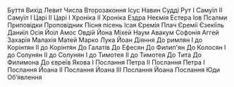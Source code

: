 Буття
Вихід
Левит
Числа
Второзаконня
Iсус Навин
Судді
Рут
I Самуїл
II Самуїл
I Царі
II Царі
I Хроніка
II Хроніка
Ездра
Неємія
Естера
Іов
Псалми
Приповідки
Проповідник
Пісня пісень
Ісая
Єремiя
Плач Єремiї
Єзекiїль
Даниїл
Осiя
Йоіл
Амос
Овдiй
Йона
Міхей
Наум
Авакум
Софонiя
Аггей
Захарiя
Малахія
Матей
Марко
Лука
Йоан
Діяння
До римлян
I до Корінтян
II до Корінтян
До Галатiв
До Ефесян
До Филип'ян
До Колосян
I до Солунян
II до Солунян
I до Тимотея
II до Тимотея
До Тита
До Филимона
До євреїв
Якова
I Послання Петра
II Послання Петра
I Послання Йоана
II Послання Йоана
III Послання Йоана
Послання Юди
Обʼявлення